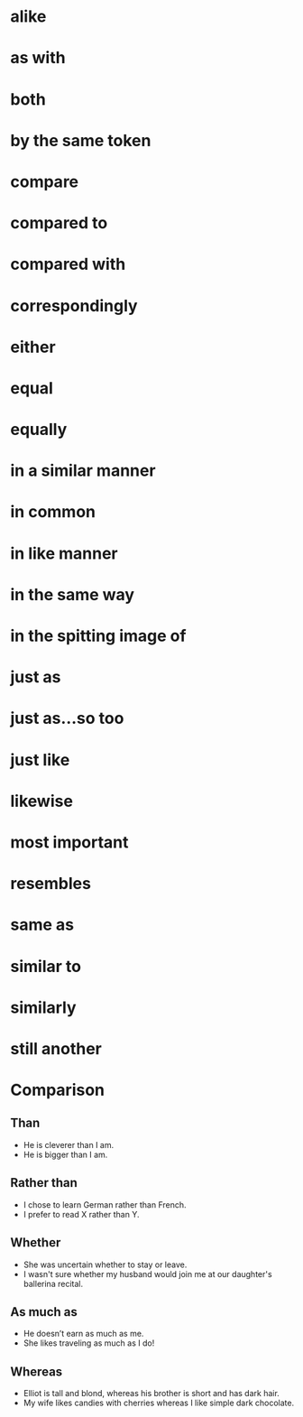 # alike
# as with
# both
# by the same token
# compare 
# compared to 
# compared with
# correspondingly
# either
# equal
# equally
# in a similar manner
# in common
# in like manner
# in the same way
# in the spitting image of
# just as
# just as…so too
# just like
# likewise
# most important
# resembles
# same as
# similar to
# similarly
# still another
# Comparison
##  Than
- He is cleverer than I am.
- He is bigger than I am.


## Rather than
- I chose to learn German rather than French.
- I prefer to read X rather than Y.


## Whether
- She was uncertain whether to stay or leave.
- I wasn't sure whether my husband would join me at our daughter's ballerina recital.

## As much as
- He doesn’t earn as much as me.
- She likes traveling as much as I do!

## Whereas
- Elliot is tall and blond, whereas his brother is short and has dark hair.
- My wife likes candies with cherries whereas I like simple dark chocolate.